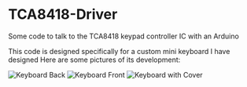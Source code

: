 # TCA8418-Driver
Some code to talk to the TCA8418 keypad controller IC with an Arduino

This code is designed specifically for a custom mini keyboard I have designed
Here are some pictures of its development:

![Keyboard Back](https://i.imgur.com/WXbRSo4.jpg)
![Keyboard Front](https://i.imgur.com/W0IN1vL.jpg)
![Keyboard with Cover](https://i.imgur.com/IOT3U2x.jpg)

